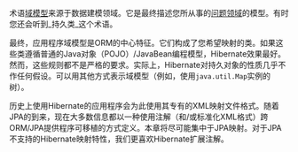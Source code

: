 术语[域模型](https://en.wikipedia.org/wiki/Domain_model)来源于数据建模领域。它是最终描述您所从事的[问题领域](https://en.wikipedia.org/wiki/Problem_domain)的模型。有时您还会听到_持久类_这个术语。

最终，应用程序域模型是ORM的中心特征。它们构成了您希望映射的类。如果这些类遵循普通的Java对象（POJO）/JavaBean编程模型，Hibernate效果最好。然而，这些规则都不是严格的要求。实际上，Hibernate对持久对象的性质几乎不作任何假设。可以用其他方式表示域模型（例如，使用`java.util.Map`实例的树）。

历史上使用Hibernate的应用程序会为此使用其专有的XML映射文件格式。随着JPA的到来，现在大多数信息都以一种使用注解（和/或标准化XML格式）跨ORM/JPA提供程序可移植的方式定义。本章将尽可能集中于JPA映射。对于JPA不支持的Hibernate映射特性，我们更喜欢Hibernate扩展注解。


